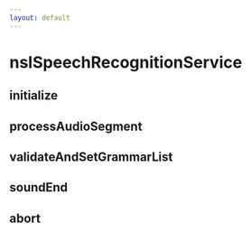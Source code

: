 ```yaml
---
layout: default
---
```


# nsISpeechRecognitionService #

## initialize ##

## processAudioSegment ##

## validateAndSetGrammarList ##

## soundEnd ##

## abort ##
